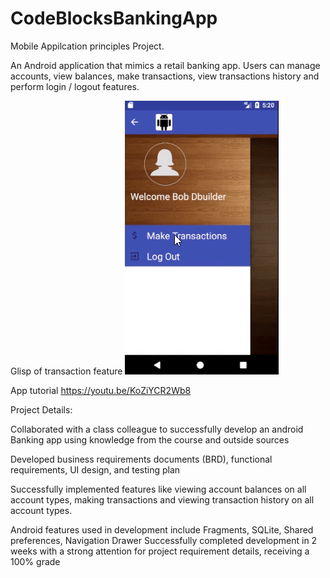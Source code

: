 # CodeBlocksBankingApp
Mobile Appilcation principles Project.

An Android application that mimics a retail banking app. Users can manage accounts, view balances, 
make transactions, view transactions history and perform login / logout features.

Glisp of transaction feature
![](app_work_through.gif)

App tutorial 
https://youtu.be/KoZiYCR2Wb8

Project Details:

Collaborated with a class colleague to successfully develop an android Banking app using knowledge from the course and outside sources

Developed business requirements documents (BRD), functional requirements, UI design, and testing plan

Successfully implemented features like viewing account balances on all account types, making transactions and viewing transaction history  on all account types.

Android features used in development include Fragments, SQLite, Shared preferences, Navigation Drawer
Successfully completed development in 2 weeks with a strong attention for project requirement details, receiving a 100% grade
